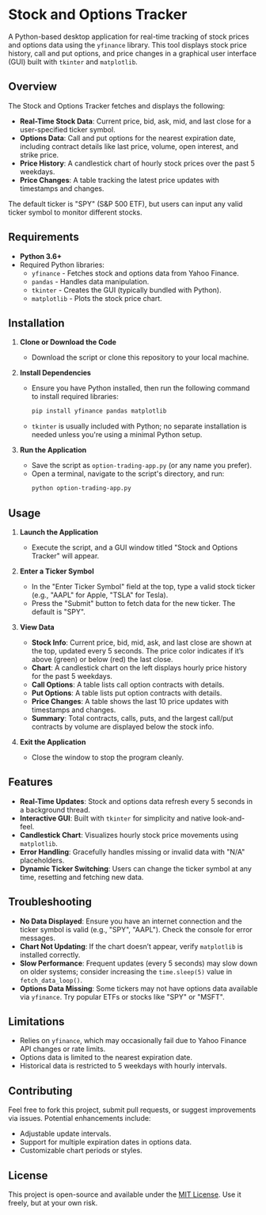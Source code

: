 # Stock and Options Tracker

A Python-based desktop application for real-time tracking of stock prices and options data using the `yfinance` library. This tool displays stock price history, call and put options, and price changes in a graphical user interface (GUI) built with `tkinter` and `matplotlib`.

## Overview

The Stock and Options Tracker fetches and displays the following:
- **Real-Time Stock Data**: Current price, bid, ask, mid, and last close for a user-specified ticker symbol.
- **Options Data**: Call and put options for the nearest expiration date, including contract details like last price, volume, open interest, and strike price.
- **Price History**: A candlestick chart of hourly stock prices over the past 5 weekdays.
- **Price Changes**: A table tracking the latest price updates with timestamps and changes.

The default ticker is "SPY" (S&P 500 ETF), but users can input any valid ticker symbol to monitor different stocks.

## Requirements

- **Python 3.6+**
- Required Python libraries:
  - `yfinance` - Fetches stock and options data from Yahoo Finance.
  - `pandas` - Handles data manipulation.
  - `tkinter` - Creates the GUI (typically bundled with Python).
  - `matplotlib` - Plots the stock price chart.

## Installation

1. **Clone or Download the Code**
   - Download the script or clone this repository to your local machine.

2. **Install Dependencies**
   - Ensure you have Python installed, then run the following command to install required libraries:
     ```bash
     pip install yfinance pandas matplotlib
     ```
   - `tkinter` is usually included with Python; no separate installation is needed unless you're using a minimal Python setup.

3. **Run the Application**
   - Save the script as `option-trading-app.py` (or any name you prefer).
   - Open a terminal, navigate to the script's directory, and run:
     ```bash
     python option-trading-app.py
     ```

## Usage

1. **Launch the Application**
   - Execute the script, and a GUI window titled "Stock and Options Tracker" will appear.

2. **Enter a Ticker Symbol**
   - In the "Enter Ticker Symbol" field at the top, type a valid stock ticker (e.g., "AAPL" for Apple, "TSLA" for Tesla).
   - Press the "Submit" button to fetch data for the new ticker. The default is "SPY".

3. **View Data**
   - **Stock Info**: Current price, bid, mid, ask, and last close are shown at the top, updated every 5 seconds. The price color indicates if it’s above (green) or below (red) the last close.
   - **Chart**: A candlestick chart on the left displays hourly price history for the past 5 weekdays.
   - **Call Options**: A table lists call option contracts with details.
   - **Put Options**: A table lists put option contracts with details.
   - **Price Changes**: A table shows the last 10 price updates with timestamps and changes.
   - **Summary**: Total contracts, calls, puts, and the largest call/put contracts by volume are displayed below the stock info.

4. **Exit the Application**
   - Close the window to stop the program cleanly.

## Features

- **Real-Time Updates**: Stock and options data refresh every 5 seconds in a background thread.
- **Interactive GUI**: Built with `tkinter` for simplicity and native look-and-feel.
- **Candlestick Chart**: Visualizes hourly stock price movements using `matplotlib`.
- **Error Handling**: Gracefully handles missing or invalid data with "N/A" placeholders.
- **Dynamic Ticker Switching**: Users can change the ticker symbol at any time, resetting and fetching new data.

## Troubleshooting

- **No Data Displayed**: Ensure you have an internet connection and the ticker symbol is valid (e.g., "SPY", "AAPL"). Check the console for error messages.
- **Chart Not Updating**: If the chart doesn’t appear, verify `matplotlib` is installed correctly.
- **Slow Performance**: Frequent updates (every 5 seconds) may slow down on older systems; consider increasing the `time.sleep(5)` value in `fetch_data_loop()`.
- **Options Data Missing**: Some tickers may not have options data available via `yfinance`. Try popular ETFs or stocks like "SPY" or "MSFT".

## Limitations

- Relies on `yfinance`, which may occasionally fail due to Yahoo Finance API changes or rate limits.
- Options data is limited to the nearest expiration date.
- Historical data is restricted to 5 weekdays with hourly intervals.

## Contributing

Feel free to fork this project, submit pull requests, or suggest improvements via issues. Potential enhancements include:
- Adjustable update intervals.
- Support for multiple expiration dates in options data.
- Customizable chart periods or styles.

## License

This project is open-source and available under the [MIT License](LICENSE). Use it freely, but at your own risk.
